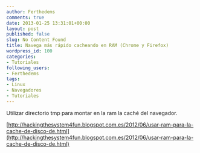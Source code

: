 ```yaml
---
author: Ferthedems
comments: true
date: 2013-01-25 13:31:01+00:00
layout: post
published: false
slug: No Content Found
title: Navega más rápido cacheando en RAM (Chrome y Firefox)
wordpress_id: 100
categories:
- Tutoriales
following_users:
- Ferthedems
tags:
- Linux
- Navegadores
- Tutoriales
---
```


Utilizar directorio tmp para montar en la ram la caché del navegador.

[http://hackingthesystem4fun.blogspot.com.es/2012/06/usar-ram-para-la-cache-de-disco-de.html](http://hackingthesystem4fun.blogspot.com.es/2012/06/usar-ram-para-la-cache-de-disco-de.html)
